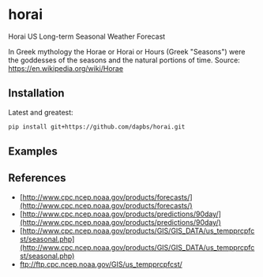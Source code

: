 # horai
Horai US Long-term Seasonal Weather Forecast

In Greek mythology the Horae or Horai or Hours (Greek "Seasons") were the goddesses of the seasons and the natural portions of time.
Source: https://en.wikipedia.org/wiki/Horae


## Installation
Latest and greatest:
```bash
pip install git+https://github.com/dapbs/horai.git
```

## Examples



## References

* [http://www.cpc.ncep.noaa.gov/products/forecasts/](http://www.cpc.ncep.noaa.gov/products/forecasts/)
* [http://www.cpc.ncep.noaa.gov/products/predictions/90day/](http://www.cpc.ncep.noaa.gov/products/predictions/90day/)
* [http://www.cpc.ncep.noaa.gov/products/GIS/GIS_DATA/us_tempprcpfcst/seasonal.php](http://www.cpc.ncep.noaa.gov/products/GIS/GIS_DATA/us_tempprcpfcst/seasonal.php)
* ftp://ftp.cpc.ncep.noaa.gov/GIS/us_tempprcpfcst/
